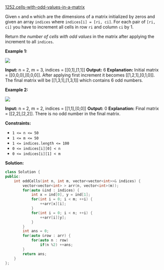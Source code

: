 [1252.cells-with-odd-values-in-a-matrix](https://leetcode.com/problems/cells-with-odd-values-in-a-matrix/)  

Given `n` and `m` which are the dimensions of a matrix initialized by zeros and given an array `indices` where `indices[i] = [ri, ci]`. For each pair of `[ri, ci]` you have to increment all cells in row `ri` and column `ci` by 1.

Return _the number of cells with odd values_ in the matrix after applying the increment to all `indices`.

**Example 1:**

![](https://assets.leetcode.com/uploads/2019/10/30/e1.png)

**Input:** n = 2, m = 3, indices = \[\[0,1\],\[1,1\]\]
**Output:** 6
**Explanation:** Initial matrix = \[\[0,0,0\],\[0,0,0\]\].
After applying first increment it becomes \[\[1,2,1\],\[0,1,0\]\].
The final matrix will be \[\[1,3,1\],\[1,3,1\]\] which contains 6 odd numbers.

**Example 2:**

![](https://assets.leetcode.com/uploads/2019/10/30/e2.png)

**Input:** n = 2, m = 2, indices = \[\[1,1\],\[0,0\]\]
**Output:** 0
**Explanation:** Final matrix = \[\[2,2\],\[2,2\]\]. There is no odd number in the final matrix.

**Constraints:**

*   `1 <= n <= 50`
*   `1 <= m <= 50`
*   `1 <= indices.length <= 100`
*   `0 <= indices[i][0] < n`
*   `0 <= indices[i][1] < m`  



**Solution:**  

```cpp
class Solution {
public:
    int oddCells(int n, int m, vector<vector<int>>& indices) {
        vector<vector<int> > arr(n, vector<int>(m));
        for(auto &ind : indices) {
            int x = ind[0], y = ind[1];
            for(int i = 0; i < m; ++i) {
                ++arr[x][i];
            }
            for(int i = 0; i < n; ++i) {
                ++arr[i][y];
            }
        }
        int ans = 0;
        for(auto &row : arr) {
            for(auto n : row)
                if(n %2) ++ans;
        }
        return ans;
    }
};
```
      